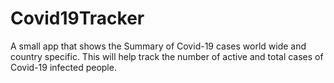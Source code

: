 # Covid19Tracker
 A small app that shows the Summary of Covid-19 cases world wide and country specific. This will help track the number of active and total cases of Covid-19 infected people.
